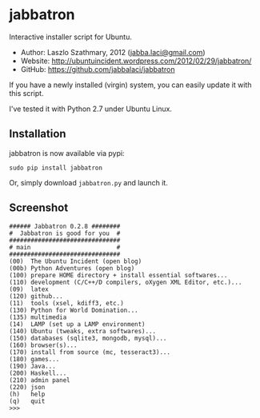 jabbatron
=========

Interactive installer script for Ubuntu.

* Author:  Laszlo Szathmary, 2012 (<jabba.laci@gmail.com>)
* Website: <http://ubuntuincident.wordpress.com/2012/02/29/jabbatron/>
* GitHub:  <https://github.com/jabbalaci/jabbatron>

If you have a newly installed (virgin) system,
you can easily update it with this script.

I've tested it with Python 2.7 under Ubuntu Linux.

Installation
------------

jabbatron is now available via pypi:

    sudo pip install jabbatron

Or, simply download `jabbatron.py` and launch it.

Screenshot
----------

    ###### Jabbatron 0.2.8 ########
    #  Jabbatron is good for you  #
    ###############################
    # main                        #
    ###############################
    (00)  The Ubuntu Incident (open blog)
    (00b) Python Adventures (open blog)
    (100) prepare HOME directory + install essential softwares...
    (110) development (C/C++/D compilers, oXygen XML Editor, etc.)...
    (09)  latex
    (120) github...
    (11)  tools (xsel, kdiff3, etc.)
    (130) Python for World Domination...
    (135) multimedia
    (14)  LAMP (set up a LAMP environment)
    (140) Ubuntu (tweaks, extra softwares)...
    (150) databases (sqlite3, mongodb, mysql)...
    (160) browser(s)...
    (170) install from source (mc, tesseract3)...
    (180) games...
    (190) Java...
    (200) Haskell...
    (210) admin panel
    (220) json
    (h)   help
    (q)   quit
    >>>
